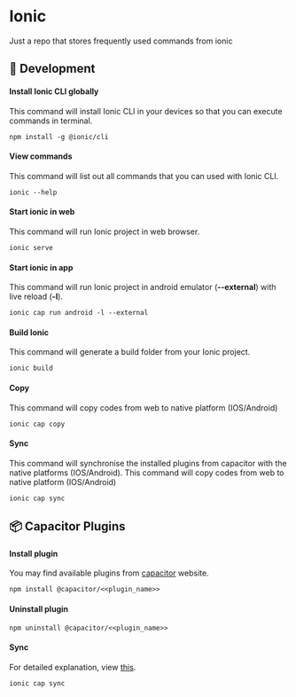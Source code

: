 # Ionic

Just a repo that stores frequently used commands from ionic

## 🚧 Development

#### Install Ionic CLI globally

This command will install Ionic CLI in your devices so that you can execute commands in terminal.

```
npm install -g @ionic/cli
```

#### View commands

This command will list out all commands that you can used with Ionic CLI.

```
ionic --help
```

#### Start ionic in web

This command will run Ionic project in web browser.

```
ionic serve
```

#### Start ionic in app

This command will run Ionic project in android emulator (**--external**) with live reload (**-l**).

```
ionic cap run android -l --external
```

#### Build Ionic

This command will generate a build folder from your Ionic project.

```
ionic build
```

#### Copy

This command will copy codes from web to native platform (IOS/Android)

```
ionic cap copy
```

#### Sync

This command will synchronise the installed plugins from capacitor with the native platforms (IOS/Android). This command will copy codes from web to native platform (IOS/Android)

```
ionic cap sync
```

## 📦 Capacitor Plugins

#### Install plugin

You may find available plugins from [capacitor](https://capacitorjs.com/docs/plugins) website.

```
npm install @capacitor/<<plugin_name>>
```

#### Uninstall plugin

```
npm uninstall @capacitor/<<plugin_name>>
```

#### Sync

For detailed explanation, view [this](#sync).

```
ionic cap sync
```
